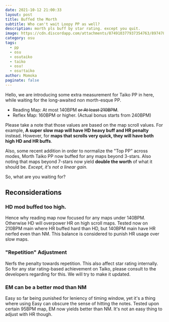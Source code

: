 ```yaml
---
date: 2021-10-12 21:00:33
layout: post
title: Buffed the Morth
subtitle: Who can't wait Loopy PP as well?
description: morth pls buff by star rating. except you quit.
image: https://cdn.discordapp.com/attachments/874910377937354763/897478740517458000/unknown.png
category: osu
tags:
  - pp
  - osu
  - osutaiko
  - taiko
  - osu!
  - osu!taiko
author: Momoka
paginate: false
---
```

Hello, we are introducing some extra measurement for Taiko PP in here, while waiting for the long-awaited non morth-esque PP.

* Reading Map: At most 140BPM ~~or At least 210BPM~~.
* Reflex Map: 160BPM or higher. (Actual bonus starts from 240BPM)

Please take a note that those values are based on the map scroll values. For example, **__A super slow map__ will have HD heavy buff and HR penalty** instead. However, for **__maps that scrolls very quick__, they will have both high HD and HR buffs**.

Also, some recent addition in order to normalize the "Top PP" across modes, Morth Taiko PP now buffed for any maps beyond 3-stars. Also noting that maps beyond 7-stars now yield **double the worth** of what it should be. *Except, it's not a linear gain.*

So, what are you waiting for?

## Reconsiderations

### HD mod buffed too high.

Hence why reading map now focused for any maps under 140BPM. Otherwise HD will overpower HR on high scroll maps. Tested now on 210BPM main where HR buffed hard than HD, but 140BPM main have HR nerfed even than NM. This balance is considered to punish HR usage over slow maps.

### "Repetition" Adjustment
Nerfs the penalty towards repetition. This also affect star rating internally. So for any star rating-based achievement on Taiko, please consult to the developers regarding for this. We will try to make it updated.

### EM can be a better mod than NM
Easy so far being punished for leniency of timing window, yet it's a thing where using Easy can obscure the sense of hitting the notes. Tested upon certain 95BPM map, EM now yields better than NM. It's not an easy thing to adjust with HR though.